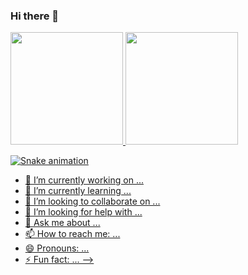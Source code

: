 ### Hi there 👋

<!--
**Lphilipex/Lphilipex** is a ✨ _special_ ✨ repository because its `README.md` (this file) appears on your GitHub profile.
<!-- Markdown -->
<div>
<a href="[https://github.com/seu-usuário-aqui](https://github.com/Lphilipex)">
<img loading="lazy" height="180em" src="https://github-readme-stats.vercel.app/api/top-langs/?username=Lphilipex&layout=compact&langs_count=7&theme=dracula"/>
<img loading="lazy" height="180em" src="https://github-readme-stats.vercel.app/api?username=Lphilipex&show_icons=true&theme=dracula&include_all_commits=true&count_private=true"/>
</div>


![Snake animation](https://github.com/Lphilipex/Lphilipex/blob/output/github-contribution-grid-snake.svg)
- 🔭 I’m currently working on ...
- 🌱 I’m currently learning ...
- 👯 I’m looking to collaborate on ...
- 🤔 I’m looking for help with ...
- 💬 Ask me about ...
- 📫 How to reach me: ...
- 😄 Pronouns: ...
- ⚡ Fun fact: ...
-->
